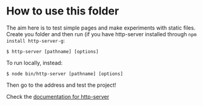 How to use this folder
======================

The aim here is to test simple pages and make experiments with static files.
Create you folder and then run (if you have http-server installed through ```npm install http-server-g```:

```shell
$ http-server [pathname] [options]
```

To run locally, instead:

```shell
$ node bin/http-server [pathname] [options]
```

Then go to the address and test the project!

Check the [documentation for http-server](https://github.com/indexzero/http-server)